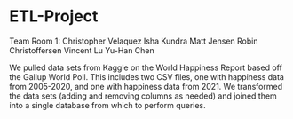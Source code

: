 # ETL-Project

Team Room 1:
Christopher Velaquez
Isha Kundra
Matt Jensen
Robin Christoffersen
Vincent Lu
Yu-Han Chen 

We pulled data sets from Kaggle on the World Happiness Report based off the Gallup World Poll. This includes two CSV files, one with happiness data from 2005-2020, and one with happiness data from 2021. We transformed the data sets (adding and removing columns as needed) and joined them into a single database from which to perform queries.
